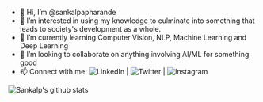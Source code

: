 - 👋 Hi, I’m @sankalpapharande
- 👀 I’m interested in using my knowledge to culminate into something that leads to society's development as a whole. 
- 🌱 I’m currently learning Computer Vision, NLP, Machine Learning and Deep Learning
- 💞️ I’m looking to collaborate on anything involving AI/ML for something good
- 📫 Connect with me: ![LinkedIn](https://www.linkedin.com/in/sankalpapharande/) | ![Twitter](https://twitter.com/sankalp_1501)  | ![Instagram](https://www.instagram.com/spaceboy_._/)

![Sankalp's github stats](https://github-readme-stats.vercel.app/api?username=sankalpapharande)


<!---
sankalpapharande/sankalpapharande is a ✨ special ✨ repository because its `README.md` (this file) appears on your GitHub profile.
You can click the Preview link to take a look at your changes.
--->
